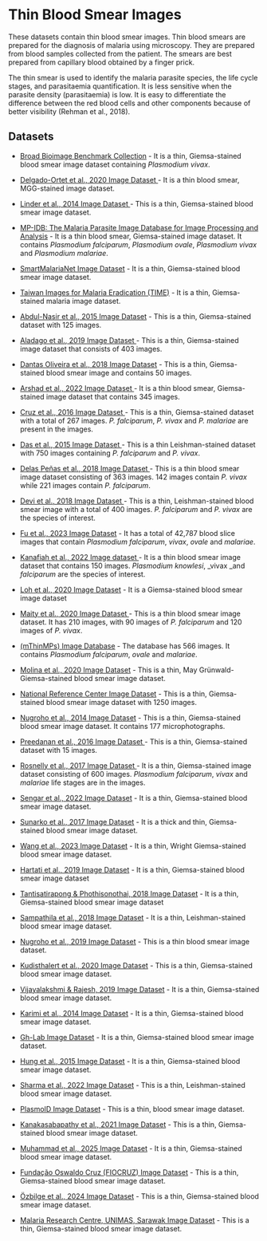 # Thin Blood Smear Images
These datasets contain thin blood smear images.
Thin blood smears are prepared for the diagnosis of malaria using microscopy. They are prepared from blood samples collected from the patient. The smears are best prepared from capillary blood obtained by a finger prick.

The thin smear is used to identify the malaria parasite species, the life cycle stages, and parasitaemia quantification. It is less sensitive when the parasite density (parasitaemia) is low. It is easy to differentiate the difference between the red blood cells and other components because of better visibility (Rehman et al., 2018).


## Datasets
+ [Broad Bioimage Benchmark Collection](https://itunuisewon.github.io/Malaria_Blood_Film_Images/All_Datasets/BBBC.html) - It is a thin, Giemsa-stained blood smear image dataset containing _Plasmodium vivax_.

+ [Delgado-Ortet et al., 2020 Image Dataset ](https://itunuisewon.github.io/Malaria_Blood_Film_Images/All_Datasets/Delgado-Ortet_et_al.,_2020_Dataset.html) - It is a thin blood smear, MGG-stained image dataset.

+ [Linder et al., 2014 Image Dataset ](https://itunuisewon.github.io/Malaria_Blood_Film_Images/All_Datasets/Linder_et_al.,_2014_Dataset.html) - This is a thin, Giemsa-stained blood smear image dataset.

+ [MP-IDB: The Malaria Parasite Image Database for Image Processing and Analysis](https://itunuisewon.github.io/Malaria_Blood_Film_Images/All_Datasets/MP-IDB.html) - It is a thin blood smear, Giemsa-stained image dataset. It contains _Plasmodium falciparum_, _Plasmodium ovale_, _Plasmodium vivax_ and _Plasmodium malariae_.

+ [SmartMalariaNet Image Dataset](https://itunuisewon.github.io/Malaria_Blood_Film_Images/All_Datasets/SmartMalariaNet.html) - It is a thin, Giemsa-stained blood smear image dataset.

+ [Taiwan Images for Malaria Eradication (TIME)](https://itunuisewon.github.io/Malaria_Blood_Film_Images/All_Datasets/TIME_Dataset.html) - It is a thin, Giemsa-stained malaria image dataset.
  
+ [Abdul-Nasir et al., 2015 Image Dataset](https://itunuisewon.github.io/Malaria_Blood_Film_Images/All_Datasets/Abdul-Nasir_et_al.,_2015_Dataset.html) - This is a thin, Giemsa-stained dataset with 125 images.

+ [Aladago et al., 2019 Image Dataset ](https://itunuisewon.github.io/Malaria_Blood_Film_Images/All_Datasets/Aladago_et_al.,_2019.html) - This is a thin, Giemsa-stained image dataset that consists of 403 images.
  
+ [Dantas Oliveira et al., 2018 Image Dataset](https://itunuisewon.github.io/Malaria_Blood_Film_Images/All_Datasets/Dantas_Oliveira_et_al.,_2018_Dataset.html) - This is a thin, Giemsa-stained blood smear image and contains 50 images.
  
+ [Arshad et al., 2022 Image Dataset ](https://itunuisewon.github.io/Malaria_Blood_Film_Images/All_Datasets/Arshad_et_al.,_2022_Dataset.html) - It is a thin blood smear, Giemsa-stained image dataset that contains 345 images.
  
+ [Cruz et al., 2016 Image Dataset ](https://itunuisewon.github.io/Malaria_Blood_Film_Images/All_Datasets/Cruz_et_al.,_2016_Dataset.html) - This is a thin, Giemsa-stained dataset with a total of 267 images. _P. falciparum_, _P. vivax_ and _P. malariae_ are present in the images.

+ [Das et al., 2015 Image Dataset ](https://itunuisewon.github.io/Malaria_Blood_Film_Images/All_Datasets/Das_et_al.,_2015_Dataset.html) - This is a thin Leishman-stained dataset with 750 images containing _P. falciparum_ and _P. vivax_.

+ [Delas Peñas et al., 2018 Image Dataset ](https://itunuisewon.github.io/Malaria_Blood_Film_Images/All_Datasets/Delas_Pe%C3%B1as_et_al.,_2018_Dataset.html) - This is a thin blood smear image dataset consisting of 363 images. 142 images contain _P. vivax_ while 221 images contain _P. falciparum_.

+ [Devi et al., 2018 Image Dataset ](https://itunuisewon.github.io/Malaria_Blood_Film_Images/All_Datasets/Devi_et_al.,_2018_Dataset.html) - This is a thin, Leishman-stained blood smear image with a total of 400 images. _P. falciparum_ and _P. vivax_ are the species of interest.

+ [Fu et al., 2023 Image Dataset](https://itunuisewon.github.io/Malaria_Blood_Film_Images/All_Datasets/Fu_et_al.,_2023_Dataset.html) - It has a total of 42,787 blood slice images that contain _Plasmodium falciparum_, _vivax_, _ovale_ and _malariae_.

+ [Kanafiah et al., 2022 Image dataset ](https://itunuisewon.github.io/Malaria_Blood_Film_Images/All_Datasets/Kanafiah_et_al.,_2022_Dataset.html) - It is a thin blood smear image dataset that contains 150 images. _Plasmodium knowlesi_, _vivax _and _falciparum_ are the species of interest.

+ [Loh et al., 2020 Image Dataset](https://itunuisewon.github.io/Malaria_Blood_Film_Images/All_Datasets/Loh_et_al.,_2020_Dataset.html) - It is a Giemsa-stained blood smear image dataset

+ [Maity et al., 2020 Image Dataset ](https://itunuisewon.github.io/Malaria_Blood_Film_Images/All_Datasets/Maity_et_al.,_2020_Dataset.html) - This is a thin blood smear image dataset. It has 210 images, with 90 images of _P. falciparum_ and 120 images of _P. vivax_.

+ [(mThinMPs) Image Database](https://itunuisewon.github.io/Malaria_Blood_Film_Images/All_Datasets/mThinMPs_Database.html) - The database has 566 images. It contains _Plasmodium falciparum_, _ovale_ and _malariae_.

+ [Molina et al., 2020 Image Dataset](https://itunuisewon.github.io/Malaria_Blood_Film_Images/All_Datasets/Molina_et_al.,_2020_Dataset.html) - This is a thin, May Grünwald-Giemsa-stained blood smear image dataset.
  
+ [National Reference Center Image Dataset](https://itunuisewon.github.io/Malaria_Blood_Film_Images/All_Datasets/NRC_Dataset.html) - This is a thin, Giemsa-stained blood smear image dataset with 1250 images.

+ [Nugroho et al., 2014 Image Dataset](https://itunuisewon.github.io/Malaria_Blood_Film_Images/All_Datasets/Nugroho_et_al.,_2014_Dataset.html) - This is a thin, Giemsa-stained blood smear image dataset. It contains 177 microphotographs.

+ [Preedanan et al., 2016 Image Dataset ](https://itunuisewon.github.io/Malaria_Blood_Film_Images/All_Datasets/Preedanan_et_al.,_2016_Dataset.html) - This is a thin, Giemsa-stained dataset with 15 images.

+ [Rosnelly et al., 2017 Image Dataset ](https://itunuisewon.github.io/Malaria_Blood_Film_Images/All_Datasets/Rosnelly_et_al.,_2017_Dataset.html) - It is a thin, Giemsa-stained image dataset consisting of 600 images. _Plasmodium falciparum_, _vivax_ and _malariae_ life stages are in the images.

+ [Sengar et al., 2022 Image Dataset](https://itunuisewon.github.io/Malaria_Blood_Film_Images/All_Datasets/Sengar_et_al.,_2022_Dataset.html) - It is a thin, Giemsa-stained blood smear image dataset.

+ [Sunarko et al., 2017 Image Dataset](https://itunuisewon.github.io/Malaria_Blood_Film_Images/All_Datasets/Sunarko_et_al.,_2017_Dataset.html) -  It is a thick and thin, Giemsa-stained blood smear image dataset.

+ [Wang et al., 2023 Image Dataset](https://itunuisewon.github.io/Malaria_Blood_Film_Images/All_Datasets/Wang_et_al.,_2023_Dataset.html) - It is a thin, Wright Giemsa-stained blood smear image dataset.

+ [Hartati et al., 2019 Image Dataset](https://itunuisewon.github.io/Malaria_Blood_Film_Images/All_Datasets/Hartati_et_al.,_2019_Dataset.html) - It is a thin, Giemsa-stained blood smear image dataset

+ [Tantisatirapong & Phothisonothai, 2018 Image Dataset](https://itunuisewon.github.io/Malaria_Blood_Film_Images/All_Datasets/Tantisatirapong_&_Phothisonothai_2018_Dataset.html) - It is a thin, Giemsa-stained blood smear image dataset

+ [Sampathila et al., 2018 Image Dataset](https://itunuisewon.github.io/Malaria_Blood_Film_Images/All_Datasets/Sampathila_et_al.,_2018_Dataset.html) - It is a thin, Leishman-stained blood smear image dataset.

+ [Nugroho et al., 2019 Image Dataset](https://itunuisewon.github.io/Malaria_Blood_Film_Images/All_Datasets/Nugroho_et_al.,_2019_Dataset.html) - This is a thin blood smear image dataset.

+ [Kudisthalert et al., 2020 Image Dataset](https://itunuisewon.github.io/Malaria_Blood_Film_Images/All_Datasets/Kudisthalert_et_al.,_2020_Dataset.html) - This is a thin, Giemsa-stained blood smear image dataset.

+ [Vijayalakshmi & Rajesh, 2019 Image Dataset](https://itunuisewon.github.io/Malaria_Blood_Film_Images/All_Datasets/Vijayalakshmi_&_Rajesh_2019_Dataset.html) - It is a thin, Giemsa-stained blood smear image dataset.

+ [Karimi et al., 2014 Image Dataset](https://itunuisewon.github.io/Malaria_Blood_Film_Images/All_Datasets/Karimi_et_al.,_2014_Dataset.html) - It is a thin, Giemsa-stained blood smear image dataset.

+ [Gh-Lab Image Dataset](https://itunuisewon.github.io/Malaria_Blood_Film_Images/All_Datasets/Gh-Lab_Dataset.html) - It is a thin, Giemsa-stained blood smear image dataset.

+ [Hung et al., 2015 Image Dataset](https://itunuisewon.github.io/Malaria_Blood_Film_Images/All_Datasets/Hung_et_al.,_2015_Dataset.html) - 
It is a thin, Giemsa-stained blood smear image dataset.

+ [Sharma et al., 2022 Image Dataset](https://itunuisewon.github.io/Malaria_Blood_Film_Images/All_Datasets/Sharma_et_al.,_2022_Dataset.html) - This is a thin, Leishman-stained blood smear image dataset.

+ [PlasmoID Image Dataset](https://itunuisewon.github.io/Malaria_Blood_Film_Images/All_Datasets/PlasmoID_Image_Dataset.html) - This is a thin, blood smear image dataset.

+ [Kanakasabapathy et al., 2021 Image Dataset](https://itunuisewon.github.io/Malaria_Blood_Film_Images/All_Datasets/Kanakasabapathy_et_al.,_2021_Dataset.html) - This is a thin, Giemsa-stained blood smear image dataset.

+ [Muhammad et al., 2025 Image Dataset](https://itunuisewon.github.io/Malaria_Blood_Film_Images/All_Datasets/Muhammad_et_al.,_2025_Dataset.html) - It is a thin, Giemsa-stained blood smear image dataset.

+ [Fundação Oswaldo Cruz (FIOCRUZ) Image Dataset](https://itunuisewon.github.io/Malaria_Blood_Film_Images/All_Datasets/FIOCRUZ_Dataset.html) - This is a thin, Giemsa-stained blood smear image dataset.

+ [Özbilge et al., 2024 Image Dataset](https://itunuisewon.github.io/Malaria_Blood_Film_Images/All_Datasets/%C3%96zbilge_et_al.,_2024_Dataset.html) - This is a thin, Giemsa-stained blood smear image dataset.

+ [Malaria Research Centre, UNIMAS, Sarawak Image Dataset](https://itunuisewon.github.io/Malaria_Blood_Film_Images/All_Datasets/MRC_UNIMAS_Image_Dataset.html) - This is a thin, Giemsa-stained blood smear image dataset.
